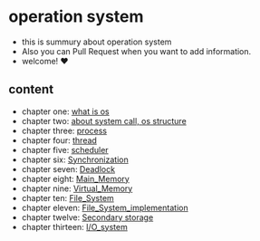 # operation system

- this is summury about operation system
- Also you can Pull Request when you want to add information.
- welcome! ❤️

## content
- chapter one: [what is os](./os_chapter1.md)
- chapter two: [about system call, os structure](./os_chapter2.md)
- chapter three: [process](./os_chapter3.md)
- chapter four: [thread](./os_chapter4.md)
- chapter five: [scheduler](./os_chapter5.md)
- chapter six: [Synchronization](./os_chapter6.md)
- chapter seven: [Deadlock](./os_chapter7.md)
- chapter eight: [Main_Memory](./os_chapter8.md)
- chapter nine: [Virtual_Memory](./os_chapter9.md)
- chapter ten: [File_System](./os_chapter10.md)
- chapter eleven: [File_System_implementation](./os_chapter11.md)
- chapter twelve: [Secondary storage](./os_chapter12.md)
- chapter thirteen: [I/O_system](./os_chapter13.md)


